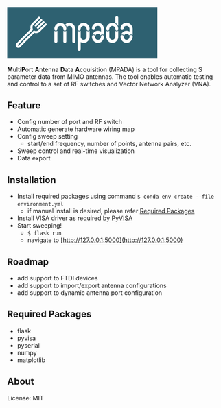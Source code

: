 
<img src="static/img/cover.png" alt="MPADA" class="center" width="350">

**M**ulti**P**ort **A**ntenna **D**ata **A**cquisition (MPADA) is a tool for collecting S parameter data from MIMO antennas.
The tool enables automatic testing and control to a set of RF switches and Vector Network Analyzer (VNA).

## Feature

- Config number of port and RF switch
- Automatic generate hardware wiring map
- Config sweep setting 
    - start/end frequency, number of points, antenna pairs, etc.
- Sweep control and real-time visualization
- Data export

## Installation

- Install required packages using command ```$ conda env create --file environment.yml```
    - if manual install is desired, please refer [Required Packages](#Required--Packages)
- Install VISA driver as required by [PyVISA](https://pyvisa.readthedocs.io/en/latest/introduction/configuring.html)
- Start sweeping!
    - ```$ flask run```
    - navigate to [http://127.0.0.1:5000](http://127.0.0.1:5000)

## Roadmap 

- add support to FTDI devices
- add support to import/export antenna configurations
- add support to dynamic antenna port configuration

## Required Packages

- flask
- pyvisa
- pyserial
- numpy
- matplotlib

## About

License: MIT